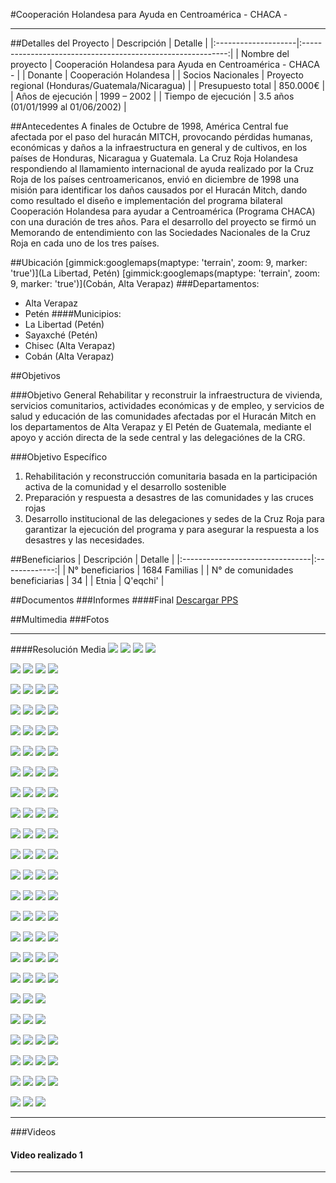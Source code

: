 #Cooperación Holandesa para Ayuda en Centroamérica - CHACA -
- - - - - - - - - - - - - - - - - - - - - - - - - - - - - - - - - - -

##Detalles del Proyecto
| Descripción         | Detalle                                                     |
|:--------------------|:-----------------------------------------------------------:|
| Nombre del proyecto | Cooperación Holandesa para Ayuda en Centroamérica - CHACA - |
| Donante             | Cooperación Holandesa |
| Socios Nacionales   | Proyecto regional (Honduras/Guatemala/Nicaragua) |
| Presupuesto total   | 850.000€ |
| Años de ejecución   | 1999 – 2002 |
| Tiempo de ejecución | 3.5 años (01/01/1999 al 01/06/2002) |


##Antecedentes
A finales de Octubre de 1998, América Central fue afectada por el paso del huracán MITCH, provocando pérdidas humanas, económicas y daños a la infraestructura en general y de cultivos, en los países de Honduras, Nicaragua y Guatemala. La Cruz Roja Holandesa respondiendo al llamamiento internacional de ayuda realizado por la Cruz Roja de los países centroamericanos, envió en diciembre de 1998 una misión para identificar los daños causados por el Huracán Mitch, dando como resultado el diseño e implementación del programa bilateral Cooperación Holandesa para ayudar a Centroamérica (Programa CHACA) con una duración de tres años. Para el desarrollo del proyecto se firmó un Memorando de entendimiento con las Sociedades Nacionales de la Cruz Roja en cada uno de los tres países.

##Ubicación
[gimmick:googlemaps(maptype: 'terrain', zoom: 9, marker: 'true')](La Libertad, Petén)
[gimmick:googlemaps(maptype: 'terrain', zoom: 9, marker: 'true')](Cobán, Alta Verapaz)
###Departamentos:
* Alta Verapaz
* Petén
####Municipios:
* La Libertad (Petén)
* Sayaxché (Petén)
* Chisec (Alta Verapaz)
* Cobán (Alta Verapaz)


##Objetivos

###Objetivo General
Rehabilitar y reconstruir la infraestructura de vivienda, servicios comunitarios, actividades económicas y de empleo, y servicios de salud y educación de las comunidades afectadas por el Huracán Mitch en los departamentos de Alta Verapaz y El Petén de Guatemala, mediante el apoyo y acción directa de la sede central y las  delegaciónes de la CRG.

###Objetivo Específico
1. Rehabilitación y reconstrucción comunitaria basada en la participación activa de la comunidad y el desarrollo sostenible
2. Preparación y respuesta a desastres de las comunidades y las cruces rojas
3. Desarrollo institucional de las delegaciones y sedes de la Cruz Roja para garantizar la ejecución del programa y para asegurar la respuesta a los desastres y las necesidades.

##Beneficiarios
| Descripción                     | Detalle       |
|:--------------------------------|:-------------:|
| N° beneficiarios                | 1684 Familias |
| N° de comunidades beneficiarias | 34            |
| Etnia                           | Q'eqchi'      |


##Documentos
###Informes
####Final
[](http://youtu.be/T1d_02MlYEM)
<a class="descarga-pdf" href="docs/p02/informes/informe-final-chaca.pps">Descargar PPS</a>

##Multimedia
###Fotos
- - -

####Resolución Media
![](../docs/p02/fotos/01.JPG)
![](../docs/p02/fotos/02.JPG)
![](../docs/p02/fotos/03.JPG)
![](../docs/p02/fotos/04.JPG)

![](../docs/p02/fotos/05.JPG)
![](../docs/p02/fotos/06.JPG)
![](../docs/p02/fotos/08.JPG)
![](../docs/p02/fotos/09.JPG)

![](../docs/p02/fotos/10.JPG)
![](../docs/p02/fotos/11.JPG)
![](../docs/p02/fotos/12.JPG)
![](../docs/p02/fotos/13.JPG)

![](../docs/p02/fotos/14.JPG)
![](../docs/p02/fotos/15.JPG)
![](../docs/p02/fotos/17.JPG)
![](../docs/p02/fotos/18.JPG)

![](../docs/p02/fotos/19.JPG)
![](../docs/p02/fotos/20.JPG)
![](../docs/p02/fotos/21.JPG)
![](../docs/p02/fotos/22.JPG)

![](../docs/p02/fotos/23.JPG)
![](../docs/p02/fotos/24.JPG)
![](../docs/p02/fotos/29.JPG)
![](../docs/p02/fotos/30.JPG)

![](../docs/p02/fotos/31.JPG)
![](../docs/p02/fotos/33.JPG)
![](../docs/p02/fotos/34.JPG)
![](../docs/p02/fotos/35.JPG)

![](../docs/p02/fotos/36.JPG)
![](../docs/p02/fotos/37.JPG)
![](../docs/p02/fotos/38.JPG)
![](../docs/p02/fotos/39.JPG)

![](../docs/p02/fotos/42.JPG)
![](../docs/p02/fotos/43.JPG)
![](../docs/p02/fotos/44.JPG)
![](../docs/p02/fotos/45.JPG)

![](../docs/p02/fotos/46.JPG)
![](../docs/p02/fotos/48.JPG)
![](../docs/p02/fotos/49.JPG)
![](../docs/p02/fotos/50.JPG)

![](../docs/p02/fotos/53.JPG)
![](../docs/p02/fotos/56.JPG)
![](../docs/p02/fotos/57.JPG)
![](../docs/p02/fotos/58.JPG)

![](../docs/p02/fotos/59.JPG)
![](../docs/p02/fotos/60.JPG)
![](../docs/p02/fotos/61.JPG)
![](../docs/p02/fotos/62.JPG)

![](../docs/p02/fotos/64.JPG)
![](../docs/p02/fotos/65.JPG)
![](../docs/p02/fotos/66.JPG)
![](../docs/p02/fotos/67.JPG)

![](../docs/p02/fotos/68.JPG)
![](../docs/p02/fotos/71.JPG)
![](../docs/p02/fotos/72.JPG)
![](../docs/p02/fotos/75.JPG)

![](../docs/p02/fotos/76.JPG)
![](../docs/p02/fotos/77.JPG)
![](../docs/p02/fotos/78.JPG)
![](../docs/p02/fotos/80.JPG)

![](../docs/p02/fotos/81.JPG)
![](../docs/p02/fotos/82.JPG)
![](../docs/p02/fotos/87.JPG)
![](../docs/p02/fotos/88.JPG)

![](../docs/p02/fotos/89.JPG)
![](../docs/p02/fotos/90.JPG)
![](../docs/p02/fotos/91.JPG)
![](../docs/p02/fotos/92.JPG)

![](../docs/p02/fotos/93.JPG)
![](../docs/p02/fotos/96.JPG)
![](../docs/p02/fotos/97.JPG)

![](../docs/p02/fotos/catarata.JPG)
![](../docs/p02/fotos/champey.JPG)
![](../docs/p02/fotos/rubel-chaim.JPG)

![](../docs/p02/fotos/07.JPG)
![](../docs/p02/fotos/16.JPG)
![](../docs/p02/fotos/25.JPG)
![](../docs/p02/fotos/26.JPG)

![](../docs/p02/fotos/27.JPG)
![](../docs/p02/fotos/32.JPG)
![](../docs/p02/fotos/40.JPG)
![](../docs/p02/fotos/41.JPG)

![](../docs/p02/fotos/47.JPG)
![](../docs/p02/fotos/51.JPG)
![](../docs/p02/fotos/52.JPG)
![](../docs/p02/fotos/54.JPG)

![](../docs/p02/fotos/55.JPG)
![](../docs/p02/fotos/73.JPG)
![](../docs/p02/fotos/74.JPG)

- - -

###Videos
#### Video realizado 1
[](http://www.youtube.com/watch?v=RMINSD7MmT4)

- - - - - - - - - - - - - - - - - - - - - - - - - - - - - - - - - - -
[p01]: proyectos/p01.md	"Programa para el Desarrollo"
[p02]: proyectos/p02.md	"Cooperación Holandesa para Ayuda en Centroamérica -CHACA-"
[p03]: proyectos/p03.md	"Atención a la salud preventiva, agua y saneamiento en 12 comunidades de Alta Verapaz, Guatemala"
[p04]: proyectos/p04.md	"Fortalecimiento de las Capacidades para la mitigación de desastres en el Municipio de Cobán y 30 comunidades de la cuenca del Río Chixoy"
[p05]: proyectos/p05.md	"Reduciendo los Riesgos en Comunidades Vulnerables del  Municipio de Santo Domingo, Departamento de Suchitepéquez, Guatemala"
[p06]: proyectos/p06.md	"Fortaleciendo capacidades ante los riesgos de Cambio Climático en el Oriente de Guatemala"
[p07]: proyectos/p07.md	"Reducción de Vulnerabilidades ante los efectos del Cambio Climático en Guatemala, Fase II"
[p08]: proyectos/p08.md	"Trabajando juntos podemos reducir los riesgos en las comunidades vulnerables de Champerico y Retalhuleu, Guatemala"
[p09]: proyectos/p09.md	"Respuesta inmediata ante las inundaciones provocadas por la Tormenta AGATHA, en la región suroccidente de Guatemala"
[p10]: proyectos/p10.md	"Fortaleciendo la Resiliencia de las comunidades ante los efectos de los desastres en parcelamiento La Máquina, Suchitepéquez y Retalhuleu"
[p11]: proyectos/p11.md	"Reducción del riesgo de desastres incrementados por el Cambio Climático"
[p12]: proyectos/p12.md	"Respuesta Inmediata a los efectos de los sismos en el departamento de Santa Rosa, Guatemala"
[p13]: proyectos/p13.md	"Aumentando la resiliencia ante los desastres en el departamento del Peten, Guatemala"
[p14]: proyectos/p14.md	"Mejorando la Salud Materno Neonatal de Comunidades Vulnerables de San Marcos, Guatemala"

<script type="text/javascript">$('.media').media();</script>